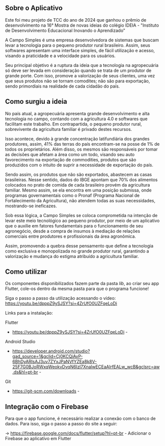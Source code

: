 ## Sobre o Aplicativo
Este foi meu projeto de TCC do ano de 2024 que ganhou o prêmio de desenvolvimento na 16° Mostra de novas ideias do colégio IDEIA - "Instituto de Desenvolvimento Educacional Inovando o Aprendizado"

A Campo Simples é uma empresa desenvolvedora de sistemas que buscam levar a tecnologia para o pequeno produtor rural brasileiro. Assim, seus softwares apresentam uma interface simples, de fácil utilização e acesso, visando a praticidade e a velocidade para os usuários. 

Seu principal objetivo é a ruptura da ideia que a tecnologia na agropecuária só deve ser levada em consideração quando se trata de um produtor de grande porte. Com isso, promove a valorização de seus clientes, uma vez que seus produtos não se tornam comodites; não são para exportação, sendo primordiais na realidade de cada cidadão do país.


## Como surgiu a ideia
No país atual, a agropecuária apresenta grande desenvolvimento e alta tecnologia no campo, contando com a agricultura 4.0 e softwares que facilitam este trabalho. Em contrapartida, o pequeno produtor rural, sobrevivente da agricultura familiar é privado destes recursos.

Isso acontece, devido à grande concentração latifundiária dos grandes produtores, assim, 41% das terras do país encontram-se na posse de 1% de todos os proprietários. Além disso, os mesmos são responsáveis por tomar as decisões que afetam a área como um todo, visando seu auto favorecimento na exportação de commodities, produtos que são produzidos com o intuito de suprir a necessidade de exportação do país.

Sendo assim, os produtos que não são exportados, abastecem as casas brasileiras. Nesse sentido, dados do IBGE apontam que 70% dos alimentos colocados no prato de comida de cada brasileiro provém da agricultura familiar. 
Mesmo assim, se ela encontra em uma posição submissa, onde programas governamentais como o Pronaf (Programa Nacional de Fortalecimento da Agricultura), não atendem todas as suas necessidades, mostrando-se ineficazes.

Sob essa lógica, a Campo Simples se coloca comprometida na intenção de levar este meio tecnológico ao pequeno produtor, por meio de um aplicativo que o auxilie em fatores fundamentais para o funcionamento de seu agronegócio, desde a compra de insumos à mediação de relações comerciais entre produtores e profissionais da área agronômica.

Assim, promovendo a quebra desse pensamento que define a tecnologia como exclusiva e monopolizada no grande produtor rural, garantindo a valorização e mudança do estigma atribuído a agricultura familiar.



## Como utilizar
Os componentes disponibilizados fazem parte da pasta *lib*, ao criar seu app Flutter, cole-os dentro da mesma pasta para que o programa funcione!

Siga o passo a passo da utilização acessando o vídeo: https://youtu.be/dpppZ9ySJSY?si=4ZrUfO0UZFqeLoDi

Links para a instalação: 

Flutter 
- https://youtu.be/dpppZ9ySJSY?si=4ZrUfO0UZFqeLoDi - 

Android Studio 
- https://developer.android.com/studio?gad_source=1&gclid=Cj0KCQiAvP-6BhDyARIsAJ3uv7ZYxJPaNVfYZEa8k8V-25F7G0BJoRWxqWeokvDvqN6Izl7XnalwECEaAlrfEALw_wcB&gclsrc=aw.ds&hl=pt-br - 

Git 
- https://git-scm.com/downloads -



## Integração com o Firebase
Para que o app funcione, é necessário realizar a conexão com o banco de dados. Para isso, siga o passo a passo do site a seguir:

-> https://firebase.google.com/docs/flutter/setup?hl=pt-br - Adicionar o Firebase ao aplicativo em Flutter

